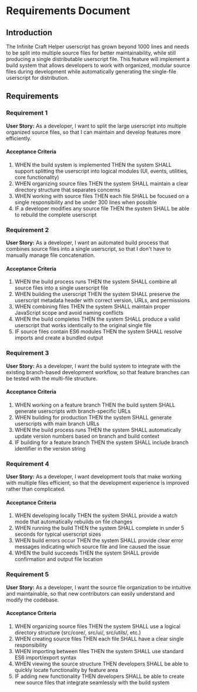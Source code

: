# Requirements Document

## Introduction

The Infinite Craft Helper userscript has grown beyond 1000 lines and needs to be split into multiple source files for better maintainability, while still producing a single distributable userscript file. This feature will implement a build system that allows developers to work with organized, modular source files during development while automatically generating the single-file userscript for distribution.

## Requirements

### Requirement 1

**User Story:** As a developer, I want to split the large userscript into multiple organized source files, so that I can maintain and develop features more efficiently.

#### Acceptance Criteria

1. WHEN the build system is implemented THEN the system SHALL support splitting the userscript into logical modules (UI, events, utilities, core functionality)
2. WHEN organizing source files THEN the system SHALL maintain a clear directory structure that separates concerns
3. WHEN working with source files THEN each file SHALL be focused on a single responsibility and be under 300 lines when possible
4. IF a developer modifies any source file THEN the system SHALL be able to rebuild the complete userscript

### Requirement 2

**User Story:** As a developer, I want an automated build process that combines source files into a single userscript, so that I don't have to manually manage file concatenation.

#### Acceptance Criteria

1. WHEN the build process runs THEN the system SHALL combine all source files into a single userscript file
2. WHEN building the userscript THEN the system SHALL preserve the userscript metadata header with correct version, URLs, and permissions
3. WHEN combining files THEN the system SHALL maintain proper JavaScript scope and avoid naming conflicts
4. WHEN the build completes THEN the system SHALL produce a valid userscript that works identically to the original single file
5. IF source files contain ES6 modules THEN the system SHALL resolve imports and create a bundled output

### Requirement 3

**User Story:** As a developer, I want the build system to integrate with the existing branch-based development workflow, so that feature branches can be tested with the multi-file structure.

#### Acceptance Criteria

1. WHEN working on a feature branch THEN the build system SHALL generate userscripts with branch-specific URLs
2. WHEN building for production THEN the system SHALL generate userscripts with main branch URLs
3. WHEN the build process runs THEN the system SHALL automatically update version numbers based on branch and build context
4. IF building for a feature branch THEN the system SHALL include branch identifier in the version string

### Requirement 4

**User Story:** As a developer, I want development tools that make working with multiple files efficient, so that the development experience is improved rather than complicated.

#### Acceptance Criteria

1. WHEN developing locally THEN the system SHALL provide a watch mode that automatically rebuilds on file changes
2. WHEN running the build THEN the system SHALL complete in under 5 seconds for typical userscript sizes
3. WHEN build errors occur THEN the system SHALL provide clear error messages indicating which source file and line caused the issue
4. WHEN the build succeeds THEN the system SHALL provide confirmation and output file location

### Requirement 5

**User Story:** As a developer, I want the source file organization to be intuitive and maintainable, so that new contributors can easily understand and modify the codebase.

#### Acceptance Criteria

1. WHEN organizing source files THEN the system SHALL use a logical directory structure (src/core/, src/ui/, src/utils/, etc.)
2. WHEN creating source files THEN each file SHALL have a clear single responsibility
3. WHEN importing between files THEN the system SHALL use standard ES6 import/export syntax
4. WHEN viewing the source structure THEN developers SHALL be able to quickly locate functionality by feature area
5. IF adding new functionality THEN developers SHALL be able to create new source files that integrate seamlessly with the build system